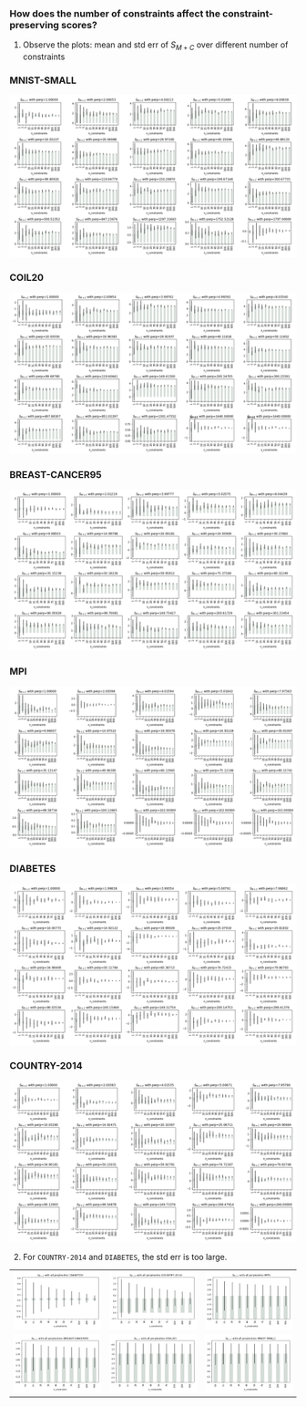 ### How does the number of constraints affect the constraint-preserving scores?

1. Observe the plots: mean and std err of $S_{M+C}$ over different number of constraints
### MNIST-SMALL
![](../plots/[MNIST-SMALL]S_all_nconstraints_more.png)

### COIL20
![](../plots/[COIL20]S_all_nconstraints_more.png)

### BREAST-CANCER95
![](../plots/[BREAST-CANCER95]S_all_nconstraints_more.png)

### MPI
![](../plots/[MPI]S_all_nconstraints_more.png)

### DIABETES
![](../plots/[DIABETES]S_all_nconstraints_more.png)

### COUNTRY-2014
![](../plots/[COUNTRY-2014]S_all_nconstraints_more.png)


2. For `COUNTRY-2014` and `DIABETES`, the std err is too large.

||||
| :- |:--:| -:|
| ![](../plots/[DIABETES]S_all_nconst_gt5.png)| ![](../plots/[COUNTRY-2014]S_all_nconst_gt5.png) | ![](../plots/[MPI]S_all_nconst_gt5.png) |
| ![](../plots/[BREAST-CANCER95]S_all_nconst_gt5.png)| ![](../plots/[COIL20]S_all_nconst_gt5.png) | ![](../plots/[MNIST-SMALL]S_all_nconst_gt5.png) |

